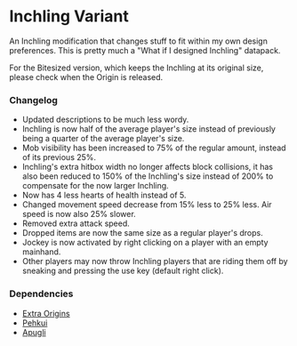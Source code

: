 # Inchling Variant

An Inchling modification that changes stuff to fit within my own design preferences.
This is pretty much a "What if I designed Inchling" datapack.

For the Bitesized version, which keeps the Inchling at its original size, please check when the Origin is released.

### Changelog
- Updated descriptions to be much less wordy.
- Inchling is now half of the average player's size instead of previously being a quarter of the average player's size.
- Mob visibility has been increased to 75% of the regular amount, instead of its previous 25%.
- Inchling's extra hitbox width no longer affects block collisions, it has also been reduced to 150% of the Inchling's size instead of 200% to compensate for the now larger Inchling.
- Now has 4 less hearts of health instead of 5.
- Changed movement speed decrease from 15% less to 25% less. Air speed is now also 25% slower.
- Removed extra attack speed.
- Dropped items are now the same size as a regular player's drops.
- Jockey is now activated by right clicking on a player with an empty mainhand.
- Other players may now throw Inchling players that are riding them off by sneaking and pressing the use key (default right click).

### Dependencies
- [Extra Origins](https://modrinth.com/mod/extra-origins)
- [Pehkui](https://modrinth.com/mod/pehkui)
- [Apugli](https://modrinth.com/mod/apugli)